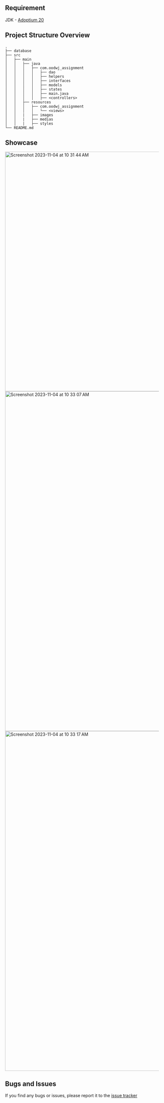 ## Requirement
JDK - [Adoptium 20](https://adoptium.net/en-GB/temurin/releases/?arch=any&version=20)

## Project Structure Overview

```
.
├── database
├── src
│   ├── main
│   │   ├── java
│   │   │   ├── com.oodwj_assignment
│   │   │   │   ├── dao
│   │   │   │   ├── helpers
│   │   │   │   ├── interfaces
│   │   │   │   ├── models
│   │   │   │   ├── states
│   │   │   │   ├── main.java
│   │   │   │   ├── <controllers>
│   │   ├── resources
│   │   │   ├── com.oodwj_assignment
│   │   │   │   └── <views>
│   │   |   ├── images
│   │   |   ├── medias
│   │   |   ├── styles
└── README.md
```

## Showcase
<img width="784" alt="Screenshot 2023-11-04 at 10 31 44 AM" src="https://github.com/jameswong3388/OODWJ/assets/87692325/9b872979-4240-4e96-8a9e-f277b5540b11">
<img width="1112" alt="Screenshot 2023-11-04 at 10 33 07 AM" src="https://github.com/jameswong3388/OODWJ/assets/87692325/1a76c5d7-bdf0-4da0-8609-ae20587f5eea">
<img width="1112" alt="Screenshot 2023-11-04 at 10 33 17 AM" src="https://github.com/jameswong3388/OODWJ/assets/87692325/3a5555e3-bb28-47ce-806e-c4bd2bba94b8">

## Bugs and Issues

If you find any bugs or issues, please report it to the [issue tracker](https://github.com/jameswong3388/OODWJ/issues)
